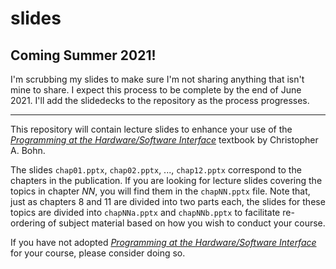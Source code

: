# slides

## Coming Summer 2021!

I'm scrubbing my slides to make sure I'm not sharing anything that isn't mine
to share. I expect this process to be complete by the end of June 2021. I'll
add the slidedecks to the repository as the process progresses.

---

This repository will contain lecture slides to enhance your use of the
[*Programming at the Hardware/Software Interface*](https://www.greatriverlearning.com/product-details/1846)
textbook by Christopher A. Bohn.

The slides `chap01.pptx`, `chap02.pptx`, ..., `chap12.pptx` correspond to the
chapters in the publication. If you are looking for lecture slides covering the
topics in chapter *NN*, you will find them in the `chapNN.pptx` file. Note
that, just as chapters 8 and 11 are divided into two parts each, the slides for
these topics are divided into `chapNNa.pptx` and `chapNNb.pptx` to facilitate
re-ordering of subject material based on how you wish to conduct your course.

If you have not adopted
[*Programming at the Hardware/Software Interface*](https://www.greatriverlearning.com/product-details/1846)
for your course, please consider doing so.
